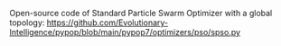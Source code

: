 Open-source code of Standard Particle Swarm Optimizer with a global topology: https://github.com/Evolutionary-Intelligence/pypop/blob/main/pypop7/optimizers/pso/spso.py
